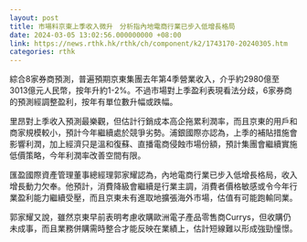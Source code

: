 ```yaml
---
layout: post
title: 市場料京東上季收入微升　分析指內地電商行業已步入低增長格局
date: 2024-03-05 13:02:56.000000000 +08:00
link: https://news.rthk.hk/rthk/ch/component/k2/1743170-20240305.htm
categories: rthk
---
```


綜合8家券商預測，普遍預期京東集團去年第4季營業收入，介乎約2980億至3013億元人民幣，按年升約1-2%。不過市場對上季盈利表現看法分歧，6家券商的預測經調整盈利，按年有單位數升幅或跌幅。

里昂對上季收入預測最樂觀，但估計行銷成本高企拖累利潤率，而且京東的用戶和商家規模較小，預計今年繼續處於競爭劣勢。浦銀國際亦認為，上季的補貼措施會影響利潤，加上經濟只是溫和復蘇、直播電商侵蝕市場份額，預計集團會繼續實施低價策略，今年利潤率改善空間有限。

匯盈國際資產管理董事總經理郭家耀認為，內地電商行業已步入低增長格局，收入增長動力欠奉。他預計，消費降級會繼續是行業主調，消費者價格敏感或令今年行業盈利能力繼續受壓，而且京東未有進取地擴張海外市場，估值有可能跑輸同業。

郭家耀又說，雖然京東早前表明考慮收購歐洲電子產品零售商Currys，但收購仍未成事，而且業務併購需時整合才能反映在業績上，估計短線難以形成強勁憧憬。
